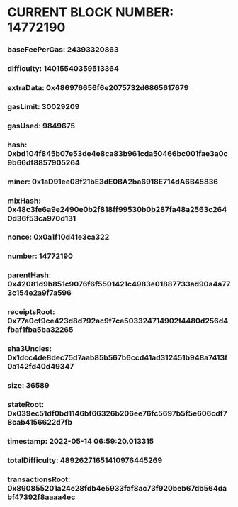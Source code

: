# CURRENT BLOCK NUMBER: 14772190

### baseFeePerGas: 24393320863
### difficulty: 14015540359513364
### extraData: 0x486976656f6e2075732d6865617679
### gasLimit: 30029209
### gasUsed: 9849675
### hash: 0xbd104f845b07e53de4e8ca83b961cda50466bc001fae3a0c9b66df8857905264
### miner: 0x1aD91ee08f21bE3dE0BA2ba6918E714dA6B45836
### mixHash: 0x48c3fe6a9e2490e0b2f818ff99530b0b287fa48a2563c2640d36f53ca970d131
### nonce: 0x0a1f10d41e3ca322
### number: 14772190
### parentHash: 0x42081d9b851c9076f6f5501421c4983e01887733ad90a4a773c154e2a9f7a596
### receiptsRoot: 0x77a0cf9ce423d8d792ac9f7ca503324714902f4480d256d4fbaf1fba5ba32265
### sha3Uncles: 0x1dcc4de8dec75d7aab85b567b6ccd41ad312451b948a7413f0a142fd40d49347
### size: 36589
### stateRoot: 0x039ec51df0bd1146bf66326b206ee76fc5697b5f5e606cdf78cab4156622d7fb
### timestamp: 2022-05-14 06:59:20.013315
### totalDifficulty: 48926271651410976445269
### transactionsRoot: 0x890855201a24e28fdb4e5933faf8ac73f920beb67db564dabf47392f8aaaa4ec
